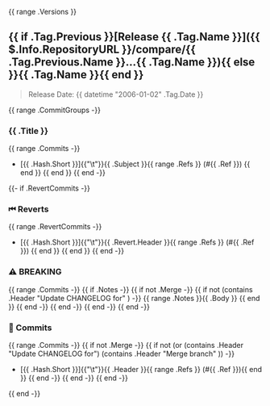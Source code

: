 {{ range .Versions }}
<a name="{{ .Tag.Name }}"></a>
## {{ if .Tag.Previous }}[Release {{ .Tag.Name }}]({{ $.Info.RepositoryURL }}/compare/{{ .Tag.Previous.Name }}...{{ .Tag.Name }}){{ else }}{{ .Tag.Name }}{{ end }}

> Release Date: {{ datetime "2006-01-02" .Tag.Date }}

{{ range .CommitGroups -}}
### {{ .Title }}

{{ range .Commits -}}
- [{{ .Hash.Short }}]{{"\t"}}{{ .Subject }}{{ range .Refs }} (#{{ .Ref }}) {{ end }}
{{ end }}
{{ end -}}

{{- if .RevertCommits -}}
### ⏮ Reverts

{{ range .RevertCommits -}}
- [{{ .Hash.Short }}]{{"\t"}}{{ .Revert.Header }}{{ range .Refs }} (#{{ .Ref }}) {{ end }}
{{ end }}
{{ end -}}

### ⚠️ BREAKING

{{ range .Commits -}}
{{ if .Notes -}}
{{ if not .Merge -}}
{{ if not (contains .Header "Update CHANGELOG for" ) -}}
{{ range .Notes }}{{ .Body }}
{{ end }}
{{ end -}}
{{ end -}}
{{ end -}}
{{ end -}}

### 📖 Commits

{{ range .Commits -}}
{{ if not .Merge -}}
{{ if not (or (contains .Header "Update CHANGELOG for") (contains .Header "Merge branch" )) -}}
- [{{ .Hash.Short }}]{{"\t"}}{{ .Header }}{{ range .Refs }} (#{{ .Ref }}){{ end }}
{{ end -}}
{{ end -}}
{{ end -}}

{{ end -}}